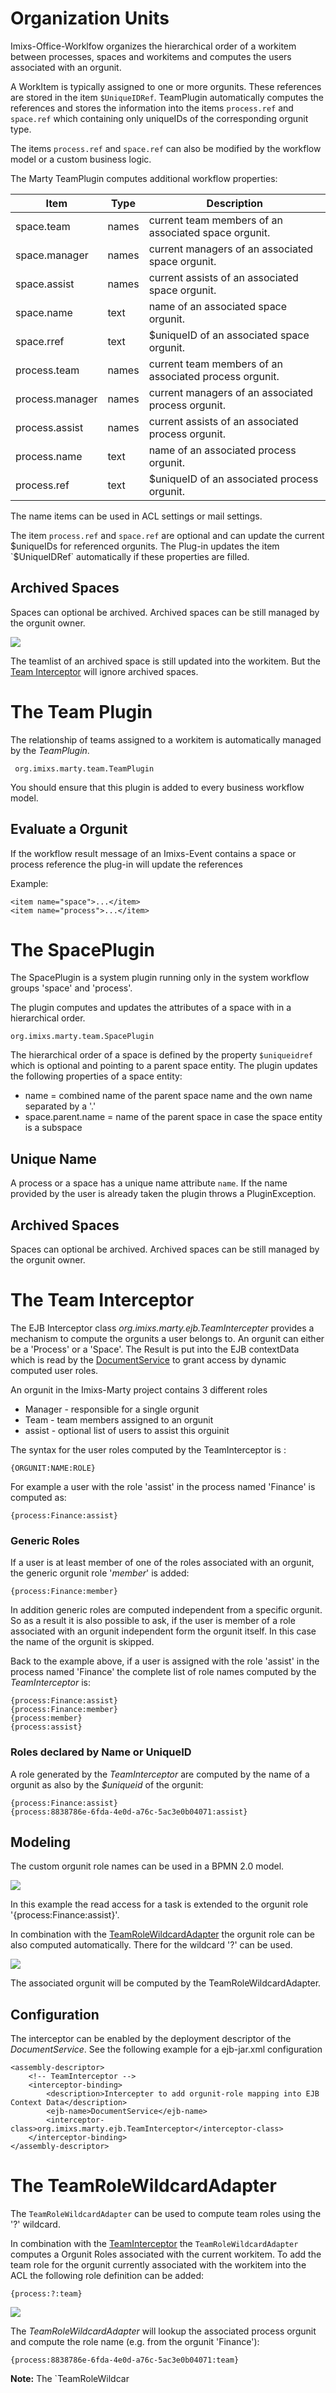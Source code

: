# Organization Units

Imixs-Office-Worklfow organizes the hierarchical order of a workitem between
processes, spaces and workitems and computes the users associated with an orgunit.  
 
A WorkItem is typically assigned to one or more orgunits. These references are stored in the item `$UniqueIDRef`. 
TeamPlugin automatically computes the references and stores the information into the items 
`process.ref` and `space.ref` which containing only uniqueIDs of the corresponding orgunit type.

The items `process.ref` and `space.ref` can also be modified by the workflow model or a custom business logic.
 
The Marty TeamPlugin computes additional workflow properties:

  
| Item       		| Type      | Description                               						|
|-------------------|-----------|-------------------------------------------------------------------|
|space.team   		| names		| current team members of an associated space orgunit. 				|
|space.manager		| names   	|current managers of an associated space orgunit.					|
|space.assist		| names   	|current assists of an associated space orgunit. 					|
|space.name			| text		|name of  an associated space orgunit. 								| 
|space.rref			| text		|$uniqueID  of an associated space orgunit. 						| 
|process.team		| names		|current team members of an associated process orgunit. 			| 
|process.manager	| names		|current managers of an associated process orgunit. 				| 
|process.assist		| names		|current assists of an associated process orgunit. 					| 
|process.name		| text		|name of  an associated process orgunit. 							| 
|process.ref		| text		|$uniqueID  of an associated process orgunit.						| 
 
The name items can be used in ACL settings or mail settings.
 
The item `process.ref`  and `space.ref` are optional and can update the current $uniqueIDs for referenced orgunits. 
The Plug-in updates the item `$UniqueIDRef` automatically if these properties are filled.

## Archived Spaces

Spaces can optional be archived. Archived spaces can be still managed by the orgunit owner. 


<img class="screenshot" src="teamplugin-model.png" />


The teamlist of an archived space is still updated into the workitem. But the [Team Interceptor](./teaminterceptor.md) will ignore archived spaces.  


# The Team Plugin

The relationship of teams assigned to a workitem is automatically managed by the *TeamPlugin*. 

     org.imixs.marty.team.TeamPlugin

You should ensure that this plugin is added to every business workflow model. 

## Evaluate a Orgunit

If the workflow result message of an Imixs-Event contains a space or process reference the plug-in will update the references

Example:

	<item name="space">...</item>
	<item name="process">...</item>


# The SpacePlugin

The SpacePlugin is a system plugin running only in the system workflow groups 'space' and 'process'.

The plugin computes and updates the attributes of a space with in a hierarchical order.

    org.imixs.marty.team.SpacePlugin

The hierarchical order of a space is defined by the property `$uniqueidref` which is optional and pointing to a parent space entity. 
The plugin updates the following properties of a space entity:


 * name = combined name of the parent space name and the own name separated by a '.'
 * space.parent.name = name of the parent space in case the space entity is a subspace
 

## Unique Name

A process or a space has a unique name attribute `name`. If the name provided by the user is already taken the plugin throws a PluginException. 

## Archived Spaces

Spaces can optional be archived. Archived spaces can be still managed by the orgunit owner. 
 
 
 
# The Team Interceptor

The EJB Interceptor class *org.imixs.marty.ejb.TeamIntercepter* provides a mechanism to compute the orgunits a user belongs to. An orgunit can either be a 'Process' or a 'Space'. The Result is put into the EJB contextData which is
 read by the [DocumentService](http://www.imixs.org/doc/engine/documentservice.html) to grant access by dynamic computed user roles.

An orgunit in the Imixs-Marty project contains 3 different roles 

* Manager - responsible for a single orgunit
* Team - team members assigned to an orgunit
* assist - optional list of users to assist this orguinit

The syntax for the user roles computed by the TeamInterceptor is :

    {ORGUNIT:NAME:ROLE}

For example a user with the role 'assist' in the process named 'Finance' is computed as:

    {process:Finance:assist}
 
### Generic Roles 
 
If a user is at least member of one of the roles associated with an orgunit, the generic orgunit role '*member*' is added: 

    {process:Finance:member}

In addition generic roles are computed independent from a specific orgunit. So as a result it is also possible to ask, if the user is member of a role associated with an orgunit independent form the orgunit itself. In this case the name of the orgunit is skipped. 

Back to the example above, if a user is assigned with the role 'assist' in the process named 'Finance' the complete list of role names computed by the _TeamInterceptor_ is:

    {process:Finance:assist}
    {process:Finance:member}
    {process:member}
    {process:assist}

### Roles declared by Name or UniqueID

A role generated by the _TeamInterceptor_ are computed by the name of a orgunit as also by the _$uniqueid_ of the orgunit:

    {process:Finance:assist}
    {process:8838786e-6fda-4e0d-a76c-5ac3e0b04071:assist}



## Modeling

The custom orgunit role names can be used in a BPMN 2.0 model.  

<img class="screenshot" src="acl001.png"/>


In this example the read access for a task is extended to the orgunit role '{process:Finance:assist}'.

In combination with the [TeamRoleWildcardAdapter](./teamrolewildcardadapter.md) the orgunit role can be also computed automatically. There for the wildcard '?' can be used. 

<img class="screenshot" src="acl002.png"/>


The associated orgunit will be computed by the TeamRoleWildcardAdapter.




## Configuration
    
The interceptor can be enabled by the deployment descriptor of the *DocumentService*. See the following example for a ejb-jar.xml configuration

    <assembly-descriptor>
		<!-- TeamInterceptor -->
		<interceptor-binding> 
		    <description>Intercepter to add orgunit-role mapping into EJB Context Data</description> 
		    <ejb-name>DocumentService</ejb-name> 
			<interceptor-class>org.imixs.marty.ejb.TeamInterceptor</interceptor-class> 
		</interceptor-binding>
	</assembly-descriptor>
  
 
 
 
 
# The TeamRoleWildcardAdapter

The `TeamRoleWildcardAdapter` can be used to compute team roles using the '?' wildcard.
 
In combination with the [TeamInterceptor](./teaminterceptor.md) the `TeamRoleWildcardAdapter` computes a Orgunit Roles associated with the current workitem. To add the team role for the orgunit currently associated with the workitem into the ACL the following role definition can be added:

	{process:?:team}
	
<img class="screenshot"  src="acl002.png" />

The _TeamRoleWildcardAdapter_ will lookup the associated process orgunit and compute the role name (e.g. from the orgunit 'Finance'):

    {process:8838786e-6fda-4e0d-a76c-5ac3e0b04071:team}

**Note:** The `TeamRoleWildcar